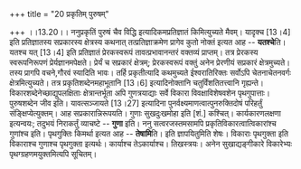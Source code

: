 +++
title = "20 प्रकृतिम् पुरुषम्"

+++
।।13.20।। ननुप्रकृतिं पुरुषं चैव विद्धि इत्यादिकमप्रतिज्ञातं
किमित्युच्यते मैवम्। यादृक्च \[13।4\] इति प्रतिज्ञातस्य सप्रकारस्य
क्षेत्रस्य कथनात् तत्प्रतिज्ञाक्रमेण प्रागेव कुतो नोक्तं इत्यत आह --
**यतश्चे**ति। यतश्च यत् \[13।4\] इति प्रतिज्ञातं प्रेरकस्वरूपं
तावत्प्रभावानन्तरं वक्तव्यं प्राप्तम्। तत्र प्रेरकस्य स्वरूपनिरूपणं
प्रेर्यज्ञानमपेक्षते। प्रेर्यं च सप्रकारं क्षेत्रम्; प्रेरकस्वरूपं
वक्तुं अनेन प्रेरणीयं सप्रकारं क्षेत्रमुच्यते। तस्य प्रागपि वचने,गौरवं
स्यादिति भावः। तर्हि प्रकृतीत्यादि कथमुच्यते ईश्वरातिरिक्तः सर्वोऽपि
चेतनाचेतनवर्गः क्षेत्रमित्युच्यते। तत्र प्रकृतिशब्देनमहाभूतानि \[13।6\]
इत्यादिनोक्तानि चतुर्विंशतितत्त्वानि गृह्यन्ते।
विकारशब्देनेच्छाद्युपलक्षिताः क्षेत्रान्तर्भूता अपि गुणत्रयाद्याः सर्वे
विकारा विवक्षाविशेषवशेन पृथगुपात्ताः। पुरुषशब्देन जीव इति। यावत्सञ्जायते
\[13।27\] इत्यादिना पुनर्वक्ष्यमाणत्वात्पुनरुक्तिदोषं परिहर्तुं
संङ्क्षिप्येत्युक्तम्। आह सप्रकारान्निरूपयति। गुणाः सुखदुःखमोहा इति
\[शं.\] कश्चित्। कार्यकारणलक्षणा इत्यन्वयः; तदुभयं निराकर्तुं व्याचष्टे
-- **गुणा** इति। ननु सत्वरजस्तमसामपि प्रकृतिविकारत्वात्विकारांश्च
गुणांश्च इति। पृथगुक्तिः किमर्था इत्यत आह -- **तेषामि**ति। इति
ज्ञापयितुमिति शेषः। विकाराः पृथगुक्ता इति विकाराश्च गुणाश्च पृथगुक्ता
इत्यर्थः। कार्याश्च तेऽकार्याश्च। तिखस्त्रयः। अनेन सुखाद्यङ्गीकारे
विकारेभ्यः पृथग्ग्रहणमयुक्तमित्यपि सूचितम्।
